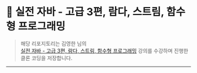 # 📘 실전 자바 - 고급 3편, 람다, 스트림, 함수형 프로그래밍

> 해당 리포지토리는 김영한 님의<br/>
> [실전 자바 - 고급 3편, 람다, 스트림, 함수형 프로그래밍](https://inf.run/KgY4S) 강의를 수강하며 진행한 클론 코딩을 저장합니다. <br/>
  
***
